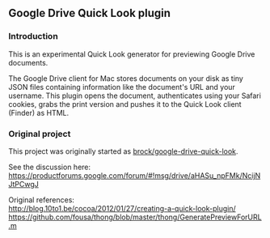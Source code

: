 ## Google Drive Quick Look plugin

### Introduction

This is an experimental Quick Look generator for previewing Google Drive documents.

The Google Drive client for Mac stores documents on your disk as tiny JSON files containing information like the document's URL and your username. This plugin opens the document, authenticates using your Safari cookies, grabs the print version and pushes it to the Quick Look client (Finder) as HTML.

### Original project

This project was originally started as [brock/google-drive-quick-look](https://github.com/brock/google-drive-quick-look).

See the discussion here:  
https://productforums.google.com/forum/#!msg/drive/aHASu_npFMk/NcijNJtPCwgJ

Original references:  
http://blog.10to1.be/cocoa/2012/01/27/creating-a-quick-look-plugin/  
https://github.com/fousa/thong/blob/master/thong/GeneratePreviewForURL.m